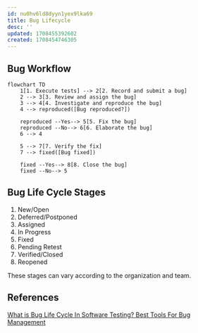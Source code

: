 ```yaml
---
id: nu0hv6ld8dyyn1yex9lka69
title: Bug Lifecycle
desc: ''
updated: 1708455392602
created: 1708454746305
---
```



## Bug Workflow

```mermaid
flowchart TD
    1[1. Execute tests] --> 2[2. Record and submit a bug] 
    2 --> 3[3. Review and assign the bug]
    3 --> 4[4. Investigate and reproduce the bug]
    4 --> reproduced([Bug reproduced?])
    
    reproduced --Yes--> 5[5. Fix the bug]
    reproduced --No--> 6[6. Elaborate the bug]
    6 --> 4    

    5 --> 7[7. Verify the fix]
    7 --> fixed([Bug fixed])

    fixed --Yes--> 8[8. Close the bug]
    fixed --No--> 5
```
## Bug Life Cycle Stages

1. New/Open
2. Deferred/Postponed
3. Assigned
4. In Progress
5. Fixed
6. Pending Retest
7. Verified/Closed
8. Reopened

These stages can vary according to the organization and team.

## References

[What is Bug Life Cycle In Software Testing? Best Tools For Bug Management](https://katalon.com/resources-center/blog/bug-defect-life-cycle)
